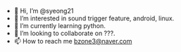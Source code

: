 - 👋 Hi, I’m @syeong21
- 👀 I’m interested in sound trigger feature, android, linux.
- 🌱 I’m currently learning python.
- 💞️ I’m looking to collaborate on ???.
- 📫 How to reach me bzone3@naver.com

<!---
syeong21/syeong21 is a ✨ special ✨ repository because its `README.md` (this file) appears on your GitHub profile.
You can click the Preview link to take a look at your changes.
--->

